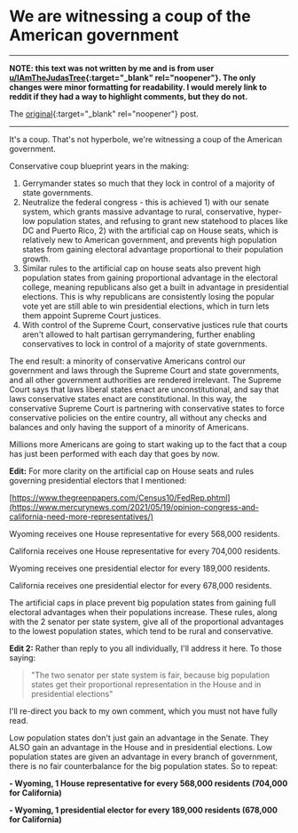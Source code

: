 # We are witnessing a coup of the American government

-------------------------------------------------------------------------------

**NOTE: this text was not written by me and is from user
[u/IAmTheJudasTree](https://www.reddit.com/user/IAmTheJudasTree){:target="_blank"
rel="noopener"}. The only changes were minor formatting for
readability.  I would merely link to reddit if they had a way to
highlight comments, but they do not.**

The
[original](https://www.reddit.com/r/news/comments/voeaxb/us_supreme_court_throws_out_rulings_upholding_gun/iecjd85/){:target="_blank" rel="noopener"} post.

-------------------------------------------------------------------------------

It's a coup. That's not hyperbole, we're witnessing a coup of the American government.

Conservative coup blueprint years in the making:

1. Gerrymander states so much that they lock in control of a majority of state governments.
2. Neutralize the federal congress - this is achieved 1) with our senate system, which grants massive advantage to rural, conservative, hyper-low population states, and refusing to grant new statehood to places like DC and Puerto Rico, 2) with the artificial cap on House seats, which is relatively new to American government, and prevents high population states from gaining electoral advantage proportional to their population growth.
3. Similar rules to the artificial cap on house seats also prevent high population states from gaining proportional advantage in the electoral college, meaning republicans also get a built in advantage in presidential elections. This is why republicans are consistently losing the popular vote yet are still able to win presidential elections, which in turn lets them appoint Supreme Court justices.
4. With control of the Supreme Court, conservative justices rule that courts aren't allowed to halt partisan gerrymandering, further enabling conservatives to lock in control of a majority of state governments.

The end result: a minority of conservative Americans control our government and laws through the Supreme Court and state governments, and all other government authorities are rendered irrelevant. The Supreme Court says that laws liberal states enact are unconstitutional, and say that laws conservative states enact are constitutional. In this way, the conservative Supreme Court is partnering with conservative states to force conservative policies on the entire country, all without any checks and balances and only having the support of a minority of Americans.

Millions more Americans are going to start waking up to the fact that a coup has just been performed with each day that goes by now.

**Edit:** For more clarity on the artificial cap on House seats and rules governing presidential electors that I mentioned:

[https://www.thegreenpapers.com/Census10/FedRep.phtml](https://www.mercurynews.com/2021/05/19/opinion-congress-and-california-need-more-representatives/)

Wyoming receives one House representative for every 568,000 residents.

California receives one House representative for every 704,000 residents.

Wyoming receives one presidential elector for every 189,000 residents.

California receives one presidential elector for every 678,000 residents.

The artificial caps in place prevent big population states from gaining full electoral advantages when their populations increase. These rules, along with the 2 senator per state system, give all of the proportional advantages to the lowest population states, which tend to be rural and conservative.

**Edit 2:** Rather than reply to you all individually, I'll address it here. To those saying:

>"The two senator per state system is fair, because big population states get their proportional representation in the House and in presidential elections"

I'll re-direct you back to my own comment, which you must not have fully read.

Low population states don't just gain an advantage in the Senate. They ALSO gain an advantage in the House and in presidential elections. Low population states are given an advantage in every branch of government, there is no fair counterbalance for the big population states. So to repeat:

**- Wyoming, 1 House representative for every 568,000 residents (704,000 for California)**

**- Wyoming, 1 presidential elector for every 189,000 residents (678,000 for California)**

